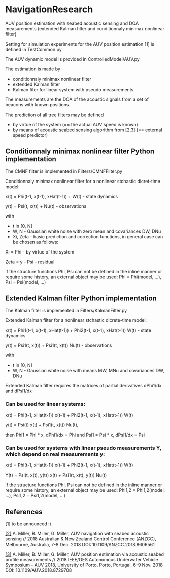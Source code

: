 # NavigationResearch

AUV position estimation with seabed acoustic sensing and DOA measurements (extended Kalman filter and conditionnaly minimax nonlinear filter)

Setting for simulation experiments for the AUV position estimation [1] is defined in TestCommon.py

The AUV dynamic model is provided in ControlledModel/AUV.py

The estimation is made by
- conditionnaly minimax nonlinear filter
- extended Kalman filter
- Kalman fiter for linear system with pseudo measurements

The measurements are the DOA of the acoustic signals from a set of beacons with known positions.

The prediction of all tree filters may be defined 
- by virtue of the system (== the actual AUV speed is known)
- by means of acoustic seabed sensing algorithm from [2,3] (== external speed predictor)


## Conditionnaly minimax nonlinear filter Python implementation

The CMNF filter is implemented in Filters/CMNFFilter.py

Conditionnaly minimax nonlinear filter
for a nonlinear stchastic dicret-time model:

x(t) = Phi(t-1, x(t-1), xHat(t-1)) + W(t)   - state dynamics

y(t) = Psi(t, x(t)) + Nu(t)                 - observations

with 
- t in [0, N]
- W, N - Gaussian white noise with zero mean and covariances DW, DNu
- Xi, Zeta - basic prediction and correction functions, in general case can be chosen as follows:

Xi = Phi                                    - by virtue of the system

Zeta = y - Psi                              - residual

if the structure functions Phi, Psi can not be defined in the 
inline manner or require some history, an external object may be used: Phi = Phi(model, ...), Psi = Psi(model, ...)

## Extended Kalman filter Python implementation
The Kalman filter is implemented in Filters/KalmanFilter.py

Extended Kalman filter
for a nonlinear stchastic dicrete-time model:

x(t) = Phi1(t-1, x(t-1), xHat(t-1)) + Phi2(t-1, x(t-1), xHat(t-1)) W(t)   - state dynamics

y(t) = Psi1(t, x(t)) + Psi1(t, x(t)) Nu(t)                                - observations

with 
- t in [0, N]
- W, N - Gaussian white noise with means MW, MNu and covariances DW, DNu

Extended Kalman filter requires the matrices of partial derivatives dPhi1/dx and dPsi1/dx

### Can be used for linear systems:

x(t) = Phi(t-1, xHat(t-1)) x(t-1) + Phi2(t-1, x(t-1), xHat(t-1)) W(t)

y(t) = Psi(t) x(t) + Psi1(t, x(t)) Nu(t),

then Phi1 = Phi * x, dPhi1/dx = Phi and Psi1 = Psi * x, dPsi1/dx = Psi

### Can be used for systems with linear pseudo measurements Y, which depend on real measurements y:

x(t) = Phi(t-1, xHat(t-1)) x(t-1) + Phi2(t-1, x(t-1), xHat(t-1)) W(t)

Y(t) = Psi(t, x(t), y(t)) x(t) + Psi1(t, x(t), y(t)) Nu(t)

if the structure functions Phi, Psi can not be defined in the 
inline manner or require some history, an external object may be used: Phi1,2 = Phi1,2(model, ...), Psi1,2 = Psi1,2(model, ...)

## References
[1] to be announced :)

[[2]](https://ieeexplore.ieee.org/document/8606561)	A. Miller, B. Miller, G. Miller, AUV navigation with seabed acoustic sensing // 2018 Australian & New Zealand Control Conference (ANZCC), Melbourne, Australia, 7-8 Dec. 2018
DOI: 10.1109/ANZCC.2018.8606561

[[3]](https://ieeexplore.ieee.org/document/8729708) A. Miller, B. Miller, G. Miller, AUV position estimation via acoustic seabed profile measurements // 2018 IEEE/OES Autonomous Underwater Vehicle Symposium - AUV 2018, University of Porto, Porto, Portugal, 6-9 Nov. 2018
DOI: 10.1109/AUV.2018.8729708
